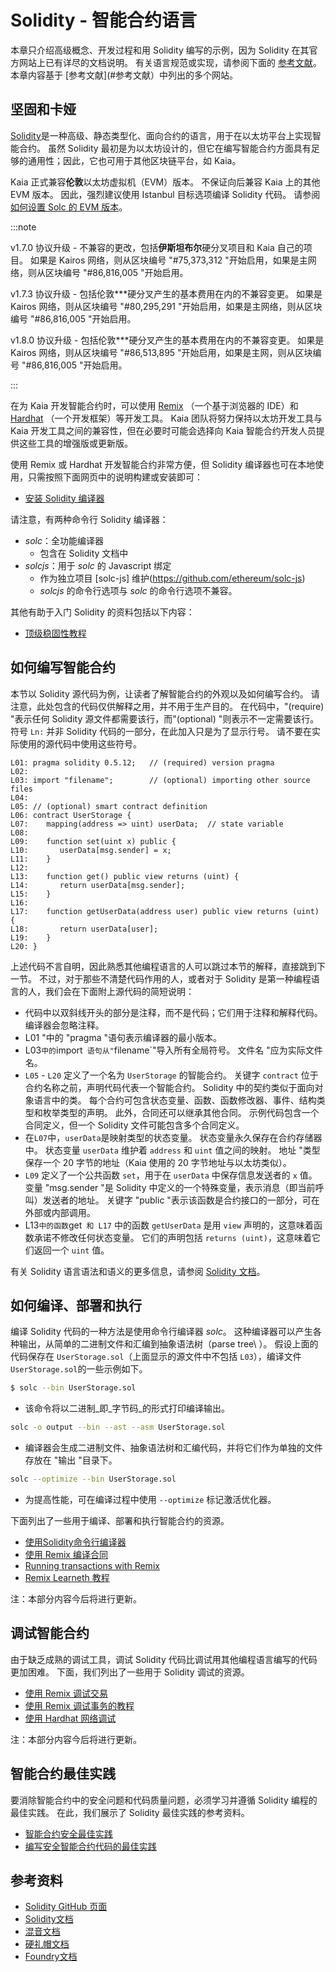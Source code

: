# Solidity - 智能合约语言

本章只介绍高级概念、开发过程和用 Solidity 编写的示例，因为 Solidity 在其官方网站上已有详尽的文档说明。 有关语言规范或实现，请参阅下面的 [参考文献](#参考文献)。 本章内容基于 [参考文献](#参考文献）中列出的多个网站。

## 坚固和卡娅<a id="solidity-and-kaia"></a>

[Solidity](https://github.com/ethereum/solidity)是一种高级、静态类型化、面向合约的语言，用于在以太坊平台上实现智能合约。 虽然 Solidity 最初是为以太坊设计的，但它在编写智能合约方面具有足够的通用性；因此，它也可用于其他区块链平台，如 Kaia。

Kaia 正式兼容**伦敦**以太坊虚拟机（EVM）版本。 不保证向后兼容 Kaia 上的其他 EVM 版本。 因此，强烈建议使用 Istanbul 目标选项编译 Solidity 代码。 请参阅 [如何设置 Solc 的 EVM 版本](https://solidity.readthedocs.io/en/latest/using-the-compiler.html#setting-the-evm-version-to-target)。

:::note

v1.7.0 协议升级 - 不兼容的更改，包括**伊斯坦布尔**硬分叉项目和 Kaia 自己的项目。
如果是 Kairos 网络，则从区块编号 "#75,373,312 "开始启用，如果是主网络，则从区块编号 "#86,816,005 "开始启用。

v1.7.3 协议升级 - 包括伦敦\*\*\*硬分叉产生的基本费用在内的不兼容变更。
如果是 Kairos 网络，则从区块编号 "#80,295,291 "开始启用，如果是主网络，则从区块编号 "#86,816,005 "开始启用。

v1.8.0 协议升级 - 包括伦敦\*\*\*硬分叉产生的基本费用在内的不兼容变更。
如果是 Kairos 网络，则从区块编号 "#86,513,895 "开始启用，如果是主网，则从区块编号 "#86,816,005 "开始启用。

:::

在为 Kaia 开发智能合约时，可以使用 [Remix](https://remix.ethereum.org/) （一个基于浏览器的 IDE）和 [Hardhat](https://hardhat.org/docs) （一个开发框架）等开发工具。 Kaia 团队将努力保持以太坊开发工具与 Kaia 开发工具之间的兼容性，但在必要时可能会选择向 Kaia 智能合约开发人员提供这些工具的增强版或更新版。

使用 Remix 或 Hardhat 开发智能合约非常方便，但 Solidity 编译器也可在本地使用，只需按照下面网页中的说明构建或安装即可：

- [安装 Solidity 编译器](https://docs.soliditylang.org/en/latest/installing-solidity.html)

请注意，有两种命令行 Solidity 编译器：

- _solc_：全功能编译器
  - 包含在 Solidity 文档中
- _solcjs_：用于 _solc_ 的 Javascript 绑定
  - 作为独立项目 [solc-js] 维护(https://github.com/ethereum/solc-js)
  - _solcjs_ 的命令行选项与 _solc_ 的命令行选项不兼容。

其他有助于入门 Solidity 的资料包括以下内容：

- [顶级稳固性教程](https://medium.com/coinmonks/top-solidity-tutorials-4e7adcacced8)

## 如何编写智能合约<a id="how-to-write-a-smart-contract"></a>

本节以 Solidity 源代码为例，让读者了解智能合约的外观以及如何编写合约。 请注意，此处包含的代码仅供解释之用，并不用于生产目的。 在代码中，"(require) "表示任何 Solidity 源文件都需要该行，而"(optional) "则表示不一定需要该行。 符号 `Ln:` 并非 Solidity 代码的一部分，在此加入只是为了显示行号。 请不要在实际使用的源代码中使用这些符号。

```text
L01: pragma solidity 0.5.12;   // (required) version pragma
L02:
L03: import "filename";        // (optional) importing other source files
L04:
L05: // (optional) smart contract definition
L06: contract UserStorage {
L07:    mapping(address => uint) userData;  // state variable
L08:
L09:    function set(uint x) public {
L10:       userData[msg.sender] = x;
L11:    }
L12:
L13:    function get() public view returns (uint) {
L14:       return userData[msg.sender];
L15:    }
L16:
L17:    function getUserData(address user) public view returns (uint) {
L18:       return userData[user];
L19:    }
L20: }
```

上述代码不言自明，因此熟悉其他编程语言的人可以跳过本节的解释，直接跳到下一节。 不过，对于那些不清楚代码作用的人，或者对于 Solidity 是第一种编程语言的人，我们会在下面附上源代码的简短说明：

- 代码中以双斜线开头的部分是注释，而不是代码；它们用于注释和解释代码。  编译器会忽略注释。
- L01 "中的 "pragma "语句表示编译器的最小版本。
- L03`中的`import` 语句从"`filename\`"导入所有全局符号。 文件名 "应为实际文件名。
- `L05` - `L20` 定义了一个名为 `UserStorage` 的智能合约。  关键字 `contract` 位于合约名称之前，声明代码代表一个智能合约。  Solidity 中的契约类似于面向对象语言中的类。  每个合约可包含状态变量、函数、函数修改器、事件、结构类型和枚举类型的声明。  此外，合同还可以继承其他合同。  示例代码包含一个合同定义，但一个 Solidity 文件可能包含多个合同定义。
- 在`L07`中，`userData`是映射类型的状态变量。  状态变量永久保存在合约存储器中。  状态变量 `userData` 维护着 `address` 和 `uint` 值之间的映射。  地址 "类型保存一个 20 字节的地址（Kaia 使用的 20 字节地址与以太坊类似）。
- `L09` 定义了一个公共函数 `set`，用于在 `userData` 中保存信息发送者的 `x` 值。  变量 "msg.sender "是 Solidity 中定义的一个特殊变量，表示消息（即当前呼叫）发送者的地址。  关键字 "public "表示该函数是合约接口的一部分，可在外部或内部调用。
- L13`中的函数`get` 和 L17` 中的函数 `getUserData` 是用 `view` 声明的，这意味着函数承诺不修改任何状态变量。  它们的声明包括 `returns (uint)`，这意味着它们返回一个 `uint` 值。

有关 Solidity 语言语法和语义的更多信息，请参阅 [Solidity 文档](https://docs.soliditylang.org/)。

## 如何编译、部署和执行<a id="how-to-compile-deploy-and-execute"></a>

编译 Solidity 代码的一种方法是使用命令行编译器 _solc_。 这种编译器可以产生各种输出，从简单的二进制文件和汇编到抽象语法树（parse tree\ ）。 假设上面的代码保存在 `UserStorage.sol`（上面显示的源文件中不包括 `L03`），编译文件 `UserStorage.sol`的一些示例如下。

```bash
$ solc --bin UserStorage.sol
```

- 该命令将以二进制_即_字节码_的形式打印编译输出。

```bash
solc -o output --bin --ast --asm UserStorage.sol
```

- 编译器会生成二进制文件、抽象语法树和汇编代码，并将它们作为单独的文件存放在 "输出 "目录下。

```bash
solc --optimize --bin UserStorage.sol
```

- 为提高性能，可在编译过程中使用 `--optimize` 标记激活优化器。

下面列出了一些用于编译、部署和执行智能合约的资源。

- [使用Solidity命令行编译器](https://docs.soliditylang.org/en/latest/using-the-compiler.html)
- [使用 Remix 编译合同](https://remix-ide.readthedocs.io/en/stable/compile.html)
- [Running transactions with Remix](https://remix-ide.readthedocs.io/en/stable/run.html)
- [Remix Learneth 教程](https://remix-ide.readthedocs.io/en/latest/remix_tutorials_learneth.html)

注：本部分内容今后将进行更新。

## 调试智能合约<a id="debugging-smart-contracts"></a>

由于缺乏成熟的调试工具，调试 Solidity 代码比调试用其他编程语言编写的代码更加困难。 下面，我们列出了一些用于 Solidity 调试的资源。

- [使用 Remix 调试交易](https://remix-ide.readthedocs.io/en/latest/debugger.html)
- [使用 Remix 调试事务的教程](https://remix-ide.readthedocs.io/en/latest/tutorial_debug.html)
- [使用 Hardhat 网络调试](https://hardhat.org/tutorial/debugging-with-hardhat-network)

注：本部分内容今后将进行更新。

## 智能合约最佳实践<a id="smart-contract-best-practices"></a>

要消除智能合约中的安全问题和代码质量问题，必须学习并遵循 Solidity 编程的最佳实践。 在此，我们展示了 Solidity 最佳实践的参考资料。

- [智能合约安全最佳实践](https://github.com/ConsenSys/smart-contract-best-practices)
- [编写安全智能合约代码的最佳实践](https://www.nethermind.io/blog/best-practices-for-writing-secure-smart-contract-code)

## 参考资料<a id="references"></a>

- [Solidity GitHub 页面](https://github.com/ethereum/solidity)
- [Solidity文档](https://solidity.readthedocs.io/en/latest/index.html)
- [混音文档](https://remix-ide.readthedocs.io/en/latest/)
- [硬礼帽文档](https://hardhat.org/docs)
- [Foundry文档](https://book.getfoundry.sh/)
